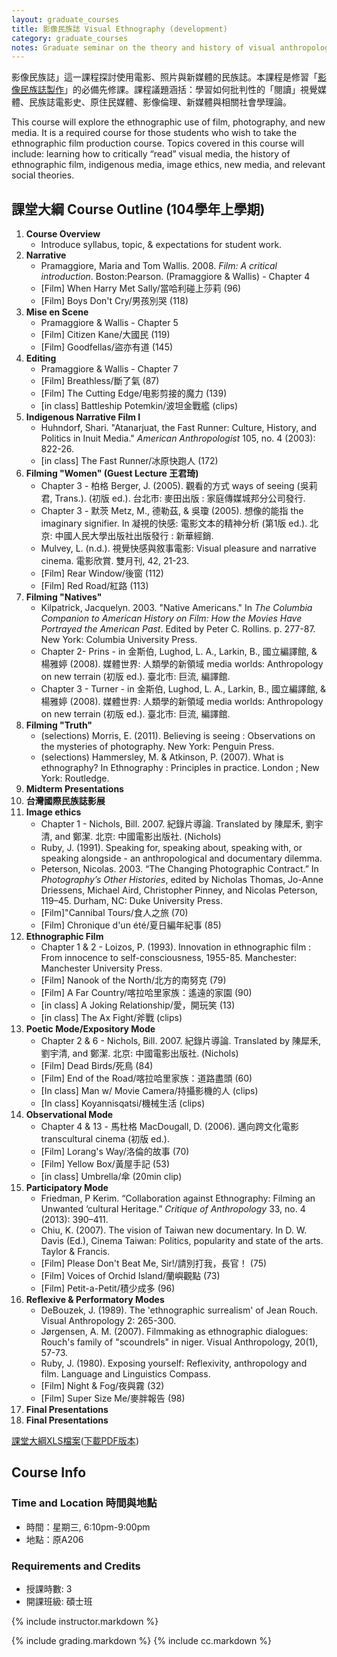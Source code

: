 ```yaml
---
layout: graduate_courses
title: 影像民族誌 Visual Ethnography (development)
category: graduate_courses
notes: Graduate seminar on the theory and history of visual anthropology.
---
```



影像民族誌」這一課程探討使用電影、照片與新媒體的民族誌。本課程是修習「[影像民族誌製作][production_course]」的必備先修課。課程議題涵括：學習如何批判性的「閱讀」視覺媒體、民族誌電影史、原住民媒體、影像倫理、新媒體與相關社會學理論。

This course will explore the ethnographic use of film, photography, and new media. It is a required course for those students who wish to take the ethnographic film production course. Topics covered in this course will include: learning how to critically “read” visual media, the history of ethnographic film, indigenous media, image ethics, new media, and relevant social theories.


## 課堂大綱 Course Outline (104學年上學期)

1. **Course Overview**
    * Introduce syllabus, topic, & expectations for student work.
2. **Narrative**
    * Pramaggiore, Maria and Tom Wallis. 2008. *Film: A critical introduction*. Boston:Pearson. (Pramaggiore & Wallis) - Chapter  4
    * [Film] When Harry Met Sally/當哈利碰上莎莉 (96)
    * [Film] Boys Don't Cry/男孩別哭 (118)
3. **Mise en Scene**
    * Pramaggiore & Wallis - Chapter 5
    * [Film] Citizen Kane/大國民 (119)
    * [Film] Goodfellas/盜亦有道 (145)
4. **Editing**
    * Pramaggiore & Wallis - Chapter 7
    * [Film] Breathless/斷了氣 (87)
    * [Film] The Cutting Edge/电影剪接的魔力 (139)
    * [in class] Battleship Potemkin/波坦金戰艦 (clips)
5. **Indigenous Narrative Film I**
    * Huhndorf, Shari. "Atanarjuat, the Fast Runner: Culture, History, and Politics in Inuit Media." *American Anthropologist* 105, no. 4 (2003): 822-26.
    * [in class] The Fast Runner/冰原快跑人 (172)
6. **Filming "Women" (Guest Lecture 王君琦)**
    * Chapter 3 - 柏格 Berger, J. (2005). 觀看的方式 ways of seeing (吳莉君, Trans.). (初版 ed.). 台北市: 麥田出版 : 家庭傳媒城邦分公司發行.
    * Chapter 3 - 默茨 Metz, M., 德勒茲, & 吳瓊 (2005). 想像的能指 the imaginary signifier. In 凝視的快感: 電影文本的精神分析 (第1版 ed.). 北京: 中國人民大學出版社出版發行 : 新華經銷.
    * Mulvey, L. (n.d.). 視覺快感與敘事電影: Visual pleasure and narrative cinema. 電影欣賞. 雙月刊, 42, 21-23.
    * [Film] Rear Window/後窗 (112)
    * [Film] Red Road/紅路 (113)
7. **Filming "Natives"**
    * Kilpatrick, Jacquelyn. 2003. "Native Americans." In *The Columbia Companion to American History on Film: How the Movies Have Portrayed the American Past*. Edited by Peter C. Rollins. p. 277-87. New York: Columbia University Press.
    * Chapter 2- Prins - in 金斯伯, Lughod, L. A., Larkin, B., 國立編譯館, & 楊雅婷 (2008). 媒體世界: 人類學的新領域 media worlds: Anthropology on new terrain (初版 ed.). 臺北市: 巨流, 編譯館.
    * Chapter 3 - Turner - in 金斯伯, Lughod, L. A., Larkin, B., 國立編譯館, & 楊雅婷 (2008). 媒體世界: 人類學的新領域 media worlds: Anthropology on new terrain (初版 ed.). 臺北市: 巨流, 編譯館.
8. **Filming "Truth"**
    * (selections) Morris, E. (2011). Believing is seeing : Observations on the mysteries of photography. New York: Penguin Press.
    * (selections) Hammersley, M. & Atkinson, P. (2007). What is ethnography? In Ethnography : Principles in practice. London ; New York: Routledge.
9. **Midterm Presentations**
10. **台灣國際民族誌影展**
11. **Image ethics**
    * Chapter 1 - Nichols, Bill. 2007. 紀錄片導論. Translated by 陳犀禾, 劉宇清, and 鄭潔. 北京: 中國電影出版社. (Nichols) 
    * Ruby, J. (1991). Speaking for, speaking about, speaking with, or speaking alongside - an anthropological and documentary dilemma.
    * Peterson, Nicolas. 2003. “The Changing Photographic Contract.” In *Photography’s Other Histories*, edited by Nicholas Thomas, Jo-Anne Driessens, Michael Aird, Christopher Pinney, and Nicolas Peterson, 119–45. Durham, NC: Duke University Press.
    * [Film]"Cannibal Tours/食人之旅 (70) 
    * [Film] Chronique d'un été/夏日編年紀事 (85)
12. **Ethnographic Film**
    * Chapter 1 & 2 - Loizos, P. (1993). Innovation in ethnographic film : From innocence to self-consciousness, 1955-85. Manchester: Manchester University Press.
    * [Film] Nanook of the North/北方的南努克 (79)
    * [Film] A Far Country/喀拉哈里家族：遙遠的家園 (90)
    * [in class] A Joking Relationship/愛，開玩笑 (13)
    * [in class] The Ax Fight/斧戰 (clips)
13. **Poetic Mode/Expository Mode**
    * Chapter 2 & 6 - Nichols, Bill. 2007. 紀錄片導論. Translated by 陳犀禾, 劉宇清, and 鄭潔. 北京: 中國電影出版社. (Nichols) 
    * [Film] Dead Birds/死鳥 (84)
    * [Film] End of the Road/喀拉哈里家族：道路盡頭 (60)
    * [In class] Man w/ Movie Camera/持攝影機的人 (clips)
    * [In class] Koyannisqatsi/機械生活 (clips)
14. **Observational Mode**
    * Chapter 4 & 13 - 馬杜格 MacDougall, D. (2006). 邁向跨文化電影 transcultural cinema (初版 ed.).
    * [Film] Lorang's Way/洛倫的故事 (70)
    * [Film] Yellow Box/黃屋手記 (53)
    * [in class] Umbrella/傘 (20min clip)
15. **Participatory Mode**
    * Friedman, P Kerim. “Collaboration against Ethnography: Filming an Unwanted ‘cultural Heritage.” *Critique of Anthropology* 33, no. 4 (2013): 390–411.
    * Chiu, K. (2007). The vision of Taiwan new documentary. In D. W. Davis (Ed.), Cinema Taiwan: Politics, popularity and state of the arts. Taylor & Francis.
    * [Film] Please Don't Beat Me, Sir!/請別打我，長官！ (75)
    * [Film] Voices of Orchid Island/蘭嶼觀點 (73)
    * [Film] Petit-a-Petit/積少成多 (96)
16. **Reflexive & Performatory Modes**
    * DeBouzek, J. (1989). The 'ethnographic surrealism' of Jean Rouch. Visual Anthropology 2: 265-300.
    * Jørgensen, A. M. (2007). Filmmaking as ethnographic dialogues: Rouch's family of "scoundrels" in niger. Visual Anthropology, 20(1), 57-73.
    * Ruby, J. (1980). Exposing yourself: Reflexivity, anthropology and film. Language and Linguistics Compass.
    * [Film] Night & Fog/夜與霧 (32)
    * [Film] Super Size Me/麥胖報告 (98)
17. **Final Presentations**
17. **Final Presentations**
   
[課堂大綱XLS檔案][outline]([下載PDF版本][outline_pdf])

## Course Info

### Time and Location 時間與地點
* 時間：星期三, 6:10pm-9:00pm
* 地點：原A206

### Requirements and Credits
* 授課時數: 3
* 開課班級: 碩士班

{% include instructor.markdown %}


{% include grading.markdown %}
{% include cc.markdown %}

[production_course]:{{site.baseurl}}/visual-ethnography-production
[outline]:https://docs.google.com/spreadsheets/d/1ztYcTSEthOTwpw6f-NMLrbYxF93b1vsssaUUvMWOKvA/pubhtml?gid=0&single=true
[outline_pdf]:https://docs.google.com/spreadsheets/d/1ztYcTSEthOTwpw6f-NMLrbYxF93b1vsssaUUvMWOKvA/pub?gid=0&single=true&output=pdf